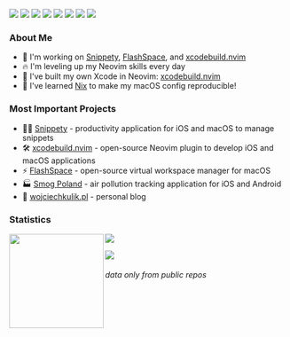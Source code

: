 <!-- Icons: https://simpleicons.org/ -->

<a href="https://www.apple.com/macos/sonoma/"><img src="https://img.shields.io/badge/-macOS-05122A?style=for-the-badge&color=282a36&logo=apple&logoColor=ffffff" /></a>
<a href="https://nixos.org"><img src="https://img.shields.io/badge/-NIX-05122A?style=for-the-badge&color=282a36&logo=NixOS&logoColor=5277C3" /></a>
<a href="https://neovim.io"><img src="https://img.shields.io/badge/-NeoVim-05122A?style=for-the-badge&color=282a36&logo=neovim&logoColor=4b9e4b" /></a>
<a href="https://github.com/tmux/tmux"><img src="https://img.shields.io/badge/-tmux-05122A?style=for-the-badge&color=282a36&logo=tmux&logoColor=1BB91F" /></a>
<a href="https://sw.kovidgoyal.net/kitty/"><img src="https://img.shields.io/badge/-kitty-05122A?style=for-the-badge&color=282a36&logo=iTerm2&logoColor=4b9e4b" /></a>
<a href="https://www.swift.org"><img src="https://img.shields.io/badge/-Swift-0512AB?style=for-the-badge&color=282a36&logo=Swift&logoColor=F05138" /></a>
<a href="https://www.youtube.com/watch?v=jUuqBZwwkQw"><img src="https://img.shields.io/badge/-Lua-05122A?style=for-the-badge&color=282a36&logo=lua&logoColor=0062cc" /></a>
<a href="https://dotnet.microsoft.com"><img src="https://img.shields.io/badge/-.NET-05122A?style=for-the-badge&color=282a36&logo=.NET&logoColor=0067C5" /></a>

### About Me

- 🔭 I'm working on [Snippety], [FlashSpace], and [xcodebuild.nvim]
- 🔥 I'm leveling up my Neovim skills every day
- 🚀 I've built my own Xcode in Neovim: [xcodebuild.nvim]
- 🤩 I've learned [Nix] to make my macOS config reproducible!

### Most Important Projects

- 👨‍💻 [Snippety] - productivity application for iOS and macOS to manage snippets
- 🛠️ [xcodebuild.nvim] - open-source Neovim plugin to develop iOS and macOS applications
- ⚡ [FlashSpace] - open-source virtual workspace manager for macOS
- 🏭 [Smog Poland] - air pollution tracking application for iOS and Android
- 📖 [wojciechkulik.pl] - personal blog

### Statistics

<a href="#"><img height="170" align="left" src="https://github-readme-stats.vercel.app/api?username=wojciech-kulik&show_icons=true&bg_color=282a36&border_color=282a36&title_color=f5e0dc&text_color=d9e0ee&icon_color=c9cbff" /></a>
<a href="#"><img src="https://github-readme-stats.vercel.app/api/top-langs/?username=wojciech-kulik&layout=compact&show_icons=true&bg_color=282a36&border_color=282a36&title_color=f5e0dc&text_color=ffffff&icon_color=c9cbff&langs_count=6" /></a>

<a href="#"><img src="http://github-profile-summary-cards.vercel.app/api/cards/profile-details?username=wojciech-kulik&theme=dracula" /></a>

###### *data only from public repos*

[snippety]: https://snippety.app
[Smog Poland]: https://smog-polska.pl
[wojciechkulik.pl]: https://wojciechkulik.pl
[xcodebuild.nvim]: https://github.com/wojciech-kulik/xcodebuild.nvim
[FlashSpace]: https://github.com/wojciech-kulik/FlashSpace
[nix]: https://nixos.org
